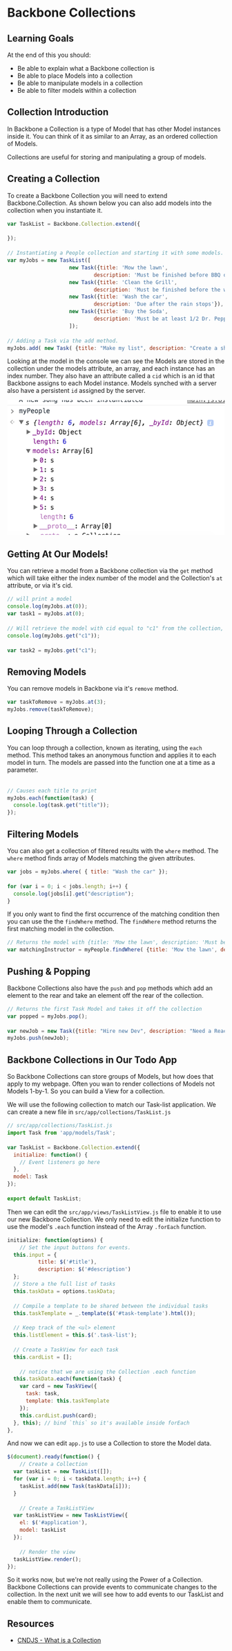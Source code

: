 # Backbone Collections

## Learning Goals

At the end of this you should:
- Be able to explain what a Backbone collection is
- Be able to place Models into a collection
- Be able to manipulate models in a collection
- Be able to filter models within a collection

## Collection Introduction

In Backbone a Collection is a type of Model that has other Model instances inside it.  You can think of it as similar to an Array, as an ordered collection of Models.  

Collections are useful for storing and manipulating a group of models.

## Creating a Collection

To create a Backbone Collection you will need to extend Backbone.Collection.  As shown below you can also add models into the collection when you instantiate it.  

```javascript
var TaskList = Backbone.Collection.extend({

});

// Instantiating a People collection and starting it with some models.
var myJobs = new TaskList([
					new Task({title: 'Mow the lawn', 
							description: 'Must be finished before BBQ on Sat afternoon'}),
					new Task({title: 'Clean the Grill', 
							description: 'Must be finished before the weeds swallow the dog.'}),
					new Task({title: 'Wash the car', 
							description: 'Due after the rain stops'}),
					new Task({title: 'Buy the Soda', 
							description: 'Must be at least 1/2 Dr. Pepper'})
					]);

// Adding a Task via the add method.
myJobs.add( new Task( {title: "Make my list", description: "Create a shopping list"} ) );
```

Looking at the model in the console we can see the Models are stored in the collection under the models attribute, an array, and each instance has an index number.  They also have an attribute called a `cid` which is an id that Backbone assigns to each Model instance.  Models synched with a server also have a persistent `id` assigned by the server.

![Client Server](images/modelconsole.png)


## Getting At Our Models!

You can retrieve a model from a Backbone collection via the `get` method which will take either the index number of the model and the Collection's `at` attribute, or via it's cid.

```javascript
// will print a model
console.log(myJobs.at(0));
var task1 = myJobs.at(0);

// Will retrieve the model with cid equal to "c1" from the collection, if it exists.
console.log(myJobs.get("c1"));

var task2 = myJobs.get("c1");
```


## Removing Models

You can remove models in Backbone via it's `remove` method.

```javascript
var taskToRemove = myJobs.at(3);
myJobs.remove(taskToRemove);
```



## Looping Through a Collection

You can loop through a collection, known as iterating, using the `each` method.  This method takes an anonymous function and applies it to each model in turn.  The models are passed into the function one at a time as a parameter.


```javascript

// Causes each title to print
myJobs.each(function(task) {
  console.log(task.get("title"));
});
```

## Filtering Models

You can also get a collection of filtered results with the `where` method.  The `where` method finds array of Models matching the given attributes.

```javascript
var jobs = myJobs.where( { title: "Wash the car" });

for (var i = 0; i < jobs.length; i++) {
  console.log(jobs[i].get("description");
}
```

If you only want to find the first occurrence of the matching condition then you can use the the `findWhere` method.  The `findWhere` method returns the first matching model in the collection.  

```javascript
// Returns the model with {title: 'Mow the lawn', description: 'Must be finished before BBQ on Sat afternoon'}
var matchingInstructor = myPeople.findWhere( {title: 'Mow the lawn', description: 'Must be finished before BBQ on Sat afternoon'} );
```

## Pushing & Popping 

Backbone Collections also have the `push` and `pop` methods which add an element to the rear and take an element off the rear of the collection.  

```javascript
// Returns the first Task Model and takes it off the collection
var popped = myJobs.pop();

var newJob = new Task({title: "Hire new Dev", description: "Need a React Dev for project X"});
myJobs.push(newJob);
```


## Backbone Collections in Our Todo App

So Backbone Collections can store groups of Models, but how does that apply to my webpage.  Often you wan to render collections of Models not Models 1-by-1.  So you can build a View for a collection.

We will use the following collection to match our Task-list application.  We can create a new file in `src/app/collections/TaskList.js`

```javascript
// src/app/collections/TaskList.js
import Task from 'app/models/Task';

var TaskList = Backbone.Collection.extend({
  initialize: function() {
    // Event listeners go here
  },
  model: Task
});

export default TaskList;
```

Then we can edit the `src/app/views/TaskListView.js` file to enable it to use our new Backbone Collection.  We only need to edit the initialize function to use the model's `.each` function instead of the Array `.forEach` function.  

```javascript
initialize: function(options) {
	// Set the input buttons for events.
  this.input = {
          title: $('#title'),
          description: $('#description')
  };
  // Store a the full list of tasks
  this.taskData = options.taskData;

  // Compile a template to be shared between the individual tasks
  this.taskTemplate = _.template($('#task-template').html());

  // Keep track of the <ul> element
  this.listElement = this.$('.task-list');

  // Create a TaskView for each task
  this.cardList = [];
  
	// notice that we are using the Collection .each function
  this.taskData.each(function(task) {
    var card = new TaskView({
      task: task,
      template: this.taskTemplate
    });
    this.cardList.push(card);
  }, this); // bind `this` so it's available inside forEach
},
```

And now we can edit `app.js` to use a Collection to store the Model data.  

```javascript
$(document).ready(function() {
	// Create a Collection
  var taskList = new TaskList([]);
  for (var i = 0; i < taskData.length; i++) {
    taskList.add(new Task(taskData[i]));
  }
  
	// Create a TaskListView
  var taskListView = new TaskListView({
    el: $('#application'),
    model: taskList
  });
  
	// Render the view
  taskListView.render();
});
```

So it works now, but we're not really using the Power of a Collection.   Backbone Collections can provide events to communicate changes to the collection.  In the next unit we will see how to add events to our TaskList and enable them to communicate.  


## Resources
- [CNDJS - What is a Collection](https://cdnjs.com/libraries/backbone.js/tutorials/what-is-a-collection)


